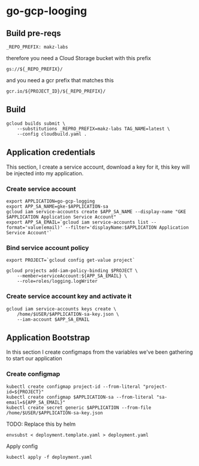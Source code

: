 # go-gcp-looging

## Build pre-reqs

```shell
_REPO_PREFIX: makz-labs
```

therefore you need a Cloud Storage bucket with this prefix

```shell
gs://${_REPO_PREFIX}/
```

and you need a gcr prefix that matches this

```shell
gcr.io/${PROJECT_ID}/${_REPO_PREFIX}/
```

## Build

```shell
gcloud builds submit \
    --substitutions _REPRO_PREFIX=makz-labs TAG_NAME=latest \
    --config cloudbuild.yaml .
```

## Application credentials

This section, I create a service account, download a key for it, this key will be injected into my application.

### Create service account

```shell
export APPLICATION=go-gcp-logging
export APP_SA_NAME=gke-$APPLICATION-sa
gcloud iam service-accounts create $APP_SA_NAME --display-name "GKE $APPLICATION Application Service Account"
export APP_SA_EMAIL=`gcloud iam service-accounts list --format='value(email)' --filter='displayName:$APPLICATION Application Service Account'`
```

### Bind service account policy

```shell
export PROJECT=`gcloud config get-value project`

gcloud projects add-iam-policy-binding $PROJECT \
    --member=serviceAccount:${APP_SA_EMAIL} \
    --role=roles/logging.logWriter
```

### Create service account key and activate it

```shell
gcloud iam service-accounts keys create \
    /home/$USER/$APPLICATION-sa-key.json \
    --iam-account $APP_SA_EMAIL
```

## Application Bootstrap

In this section I create configmaps from the variables we've been gathering to start our application

### Create configmap

```shell
kubectl create configmap project-id --from-literal "project-id=${PROJECT}"
kubectl create configmap $APPLICATION-sa --from-literal "sa-email=${APP_SA_EMAIL}"
kubectl create secret generic $APPLICATION --from-file /home/$USER/$APPLICATION-sa-key.json
```

TODO: Replace this by helm

```shell
envsubst < deployment.template.yaml > deployment.yaml
```

Apply config

```shell
kubectl apply -f deployment.yaml
```
